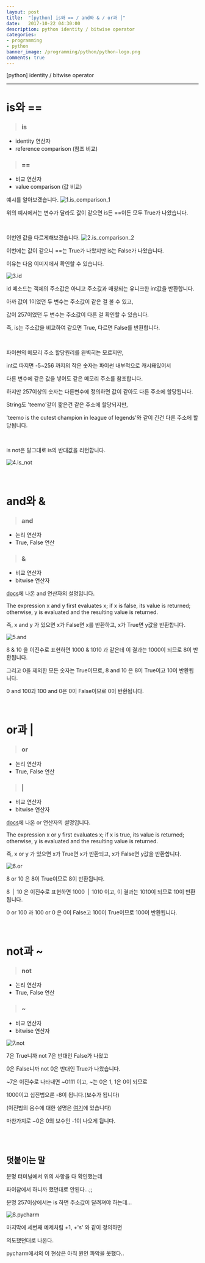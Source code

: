 ```yaml
---
layout: post
title:  "[python] is와 == / and와 & / or과 ⎪"
date:   2017-10-22 04:30:00
description: python identity / bitwise operator
categories:
- programming
- python
banner_image: /programming/python/python-logo.png
comments: true
---
```


[python] identity / bitwise operator

---

# is와 ==

> ### is
- identity 연산자
- reference comparison (참조 비교)
> ### ==
- 비교 연산자
- value comparison (값 비교)

예시를 알아보겠습니다.
![1.is_comparison_1](https://lh3.googleusercontent.com/qzccp_G64ZLYFwrB7LNC9Uqy-OoQjC5g-GbsZzC3Ff8v3lhJaezs58lCGGY4sNmHbp__EYmFY5NiTXzM8L1Sb6cbixBaFT8I7VgwqWmU_M8wYfvxDWvO_iyQ7__9XS8OzPxo55O8FiD_cBQL2_p_91_r-iYjlrMlfwM0ROjPCokPiqYZxi9JaRrC0FlBljgGU3Cft_HaMTACERltAf2c9XwRy5RvnPmVnjkF9ckzRVvzzeJPL54gj6dihjbsf5rkNHGZpFJmu561BBjYDEnEkZw0aFSgAM8Jkl2z5IlqrvjTDaBrAtAWeXiEsX4vUZ2aPCFsP4YJg53zWfRy3IFQxSFUHmpsH5B7R__ro7q4jvA1kZsbVz80P6TwunDLd8wbSmnleqUPq08n4deDh3K051-B87aqbXk2Urw6THqYQ6maPlYDY_fGEtSWdYaxuRemTUTZzGviiqO-zVepdkFMHkp_v889ZwAgQ785eOnn3zi5WsFSrvUaSe37nE6Z1EfIEwX2Ey8aBqNbii0NHO_m1Gltv9ZMfFSg1kaLKkpWJNQpefTyzeiuCw3nXqP9bQmN4tamLSKVBIcB4aJYomuSBqiaHkvE8frsy_0Ofo8NSA=w958-h722-no)

위의 예시에서는 변수가 달라도 값이 같으면 is든 ==이든 모두 True가 나왔습니다.

<br>

이번엔 값을 다르게해보겠습니다.
![2.is_comparison_2](https://lh3.googleusercontent.com/Sq50wyU1q_-dmMHb55cXlQHEwGkPKSj_u9R2pxkZOE547F4F0MywLBzUX5O0ai_0kL8v8rVlX7Dt7yrgxAwS8obJrWa-jPEuIOknWsg4E9pdoY0jMnu0w91S8j3SHW24unNOAWQ6p0sbwNB1L8nFnM7rSDVeOmD1Na1_Q7XX3m4Zsq6XakuMkNmHxMiy1pQsaG6Nf_-0H-d3-Rye89b4VGBGz8wNCEAqwXlsUI3XZT6yo6JfOSwhK0CqjDFl9k7MpQqfNBk8gi60HUvhgoD_XNiK63pOR5PYDxl9Uk_6b-G_wpwJ6wU1-xIdbvpSSYr8bCcYPXrqYDNch_Jo4n_GrEmg51PcP6KngCx74vhqYY6TNWWYceLFuwjlHcjf4qj4p_neOJwd6LwnA-UtyuS5a4AT3kM_X2snHNfMSnPeQtVIK0lY3tb65VA07G8cg8A2YfWAFMm9on6MlGfyoE-2gAC1P9XDx8BPYnAYoaTHiTtqUBIY-8FRiAcB-vel8mzrhK1WlOcB2OPOZQ14K9NCLFBbIDhH5svj4qvErWB2CPjX2uCU_pJwOdjDZM7xJNTwK2gx_6hJhr8GjVy8JpVc7MrIpz2uCRfmzWL0B8C8vA=w1238-h750-no)

이번에는 값이 같으니 ==는 True가 나왔지만 is는 False가 나왔습니다.

이유는 다음 이미지에서 확인할 수 있습니다.

![3.id](https://lh3.googleusercontent.com/43ztFciBUkc_5YCYL5X6NJ0LvDi4wubjHfDdvl0mvZktpRkQHgg_tNcgHaJ4KAWGuQ3bfBbgCSCkmZTvvP1aup4lqQ9Zq2yB6_NDA7tcrAGtbWxceqsspsfRSkDLXFJdIyFudMgFYAXvLsBJrTmibt8vQn2DYz1-Zs5_Lawe9tZPG-0Ern2ovBGknOUQmS96rJ9VeUH3u2URM6geSOTjaRC_2kHkjtdPtKgZmSWKOucSlGheMc48CVHdXV3xW6jaeJsPXzSMewlKeqxLQ4vOKjn_4qoHXDHVF4gdjFK-vjZPl7ErOjmTEKIe9wDjVzkTdpxoZFRGTt_M8A05i_SLNjxXZEA8uqCRK2B9asXLuZSLfnm4iSbowSxdxIv6j2ekoJ_dIHrkhgGo3JzgS6H7NSuymTXDqOugscWJEgMtzdr_ZtpFI8-Mtb-T2rff3M8nUooZo3zxVZCQmthtMyJr9Jkwl0OupXtfCJRcHjDl2ZiTL6FttQXHFQWg9jSdTojq8117QxgAMoRcu_c79ckvLjVFKn4WyGksmYsH9tCbVeoynvYp5cOPmaXhJmaPGDy5je0Y5-oNiKfVURvFUMRs3O_vSQyWDhKpNA1vp8w5rw=w1056-h610-no)

id 메소드는 객체의 주소값은 아니고 주소값과 매칭되는 유니크한 int값을 반환합니다.

아까 값이 1이었던 두 변수는 주소값이 같은 걸 볼 수 있고,

값이 257이었던 두 변수는 주소값이 다른 걸 확인할 수 있습니다.

즉, is는 주소값을 비교하여 같으면 True, 다르면 False를 반환합니다.

<br>

파이썬의 메모리 주소 할당원리를 완벽히는 모르지만,

int로 따지면 -5~256 까지의 작은 숫자는 파이썬 내부적으로 캐시돼있어서

다른 변수에 같은 값을 넣어도 같은 메모리 주소를 참조합니다.

하지만 257이상의 숫자는 다른변수에 정의하면 값이 같아도 다른 주소에 할당됩니다.

String도 'teemo'같이 짧은건 같은 주소에 할당되지만,

'teemo is the cutest champion in league of legends'와 같이 긴건 다른 주소에 할당됩니다.

<br>

is not은 말그대로 is의 반대값을 리턴합니다.

![4.is_not](https://lh3.googleusercontent.com/cm4JqCCERTnPCBp03RP7nrjRIkZYHk-lT25RNFdnn01aMaKSHZJnWAUPweE5PL8jbiBMSTZ0vUzlbnMqFbDQ4TY5b4J1vvZ_1vlN_cDBWhrPH4DQJvEWDqitSvwvhtwAXrGB2i9L6zJPLseY66HB5K3bt8v-ZPwQrJcZcONusfG33Mxvd9PBH_BzPnMNLDYT5C-NSGbswfq9W-hLolcXt5cZLzyN9qIQGOoNEuRbNVon2VBAAFg0CCQWvUsU5soQKiQ-qyEjIg3mG6EjI7qZ63QGfndHk7zmUT6VZF2XjkU9gIXC78rL0Zyc_6XLhcPhqABQn98465UCXX1VtlvZ93E5D8uwqUULfaJLRXbYIFpkpk4NlKlM25g6KLJ-nh7TyYZyU7Cwik74Z49fImCOhYOnBM14za-QZQ2O3icf52vYh-EAXyW10TSqHrLO6uiT7WujEH8fPTPWMnPUVkw95Mu8TXmdAkNowU71hiZN6yRwSfap_N6mXrtJuBMQFz-B6VZ37VKSk-Nzfy6gVYfMWBzw_0eo5HZMh3ZlFN7osDfa6HM1Vrmdd5JD0QrLSd3xOiAKH1Nf6SghoiaKzpIKEr-7e2nRXbZTPXkRu4-tgQ=w1182-h610-no)

<br>

# and와 &


> ### and
- 논리 연산자
- True, False 연산
> ### &
- 비교 연산자
- bitwise 연산자

[docs](https://docs.python.org/2/reference/expressions.html#boolean-operations)에 나온 and 연산자의 설명입니다.

The expression x and y first evaluates x; if x is false, its value is returned; otherwise, y is evaluated and the resulting value is returned.

즉, x and y 가 있으면 x가 False면 x를 반환하고, x가 True면 y값을 반환합니다.

![5.and](https://lh3.googleusercontent.com/mDMAowsQg4l-4iRn1N5pKJvILriG9z23CNNEQCmCEAIJsrjNRYKXHzX_rNgsKBmycL6OFbrGjDLv7TgXI27UXZ6qu51UM1vU3S-UcYpEhF6XO8FdxSUmX-NkPFdiiJdwLgSFdHZy3LJf13H9Kxl6GwEFZ5g0U5vfKxv8GuMm5LE5MtmqWKSriD88Q5GRhSCzHbwvhUhiN-hyWch8SNm91QhRUpssBNbxT_Wb6MEVAiAafCpZJ4bdhYhdph6on1aK39MQu_Qb8Lq0FQEffMJTwUBiQ-090EpqQxgu5itwBozetwQa6PtJ5mjQxpNDxqph5FvMlaYC0uy-fFJbZWrldyudIAz7SNa_iW7q5LoFvJA-gwHQwLo34_C4sIZ3pJ9JS3Q0wASupjkCvNXeDZO1s9xj2E3Yg5ETZb99zh3Do7Jtl_dYYZGtpPfIfr4MNorfGKZHJV9AGQ0Zv5zR8zNmiGuYKbbBFgLn4POUVj6i00_f9SMt4pg17paLEagA6WkTyQ8nC2VdNmlopU9wJiFwLCmxmr9PXkInk1JhCdXuPxFG3UH2CmjmBmppY-2MUT48kCvvoVSOl3H9j-led_ckCtiFX4xnPukqt25wrRJ-Gw=w916-h722-no)

8 & 10 을 이진수로 표현하면 1000 & 1010 과 같은데 이 결과는 1000이 되므로 8이 반환됩니다.

그리고 0을 제외한 모든 숫자는 True이므로, 8 and 10 은 8이 True이고 10이 반환됩니다.

0 and 100과 100 and 0은 0이 False이므로 0이 반환됩니다.

<br>

# or과 |

> ### or
- 논리 연산자
- True, False 연산
> ### |
- 비교 연산자
- bitwise 연산자

[docs](https://docs.python.org/2/reference/expressions.html#boolean-operations)에 나온 or 연산자의 설명입니다.

The expression x or y first evaluates x; if x is true, its value is returned; otherwise, y is evaluated and the resulting value is returned.

즉, x or y 가 있으면 x가 True면 x가 반환되고, x가 False면 y값을 반환합니다.

![6.or](https://lh3.googleusercontent.com/wWDlhT4jDwhIysDfdDPeGfiDBD6qah6W571idUo97iqAlHRpeWHacD75rXmXLHXWcLcMA9X03l17HFFC7HgDMHV-4-tIVSXSvFYbTCH8s8kQ35LlHgTZDWjVMWJzj-YP5vzKlLleXLUObcdliQtSahStTutzK3f3gef-XkFgCAypvW7w6V0FqIp9if_47955R3svHHosT5tfU3lIBoCX5UVefn4K2P006lhp4HA4OGZKJjlUs96rL_I6o4gqCusHLPO74qq7AUkzonqOUbrN7f6EeLT1uXoFW4Z9X61NNYXbOTg043hXQpdeGjwbB43xJQezx4fTVUBT4Gk73NuPBMV3gceYgGOx5-F2FjZA3prlxrpIcku8X_39itobswr3PXLDs6YdLeneKpiKbP1a0S9NPesqzhDzcEdh-TlnaEyInbsprDMNrN_7Mlpa5uZn6llC0_w8qMEIaepw-y2_fFlivv_qjVV8Bzit60K86SxARrPdZiXCniEpBJLkJluKBr9SrfSGDr9uLPhNMWBtkdhz36LmBjErs0DzuGAGy_Z83qfGHri8OD1GnC1ey46T1-UkeVN2Sw6Bgrztbhbp5pJ6djyEaokTbhGnB8rT6A=w916-h722-no)

8 or 10 은 8이 True이므로 8이 반환됩니다.

8 ⎪ 10 은 이진수로 표현하면 1000 ⎪ 1010 이고, 이 결과는 1010이 되므로 10이 반환됩니다.

0 or 100 과 100 or 0 은 0이 False고 100이 True이므로 100이 반환됩니다.

<br>

# not과 ~

> ### not
- 논리 연산자
- True, False 연산
> ### ~
- 비교 연산자
- bitwise 연산자

![7.not](https://lh3.googleusercontent.com/667HzTmEJK1lYRFUpjSomNydGBQN_U81rAzt8y_gOSrSIzGzPwjyldJXILYrH2K1ofp6z9lkdYXzKH_geY2DY99e4mybrRpAB4-iiZQz8G7SwQLQnINEPn8KKpC9jF6bFCfETSzUacuGCP-2gnlAMcD-B0DpPbhnUS3sxtnj9l2rAyH_KbOwkyJTmkosT4aEOghjOdu86KLXGcBWphffUrybnwBZJ_ztXC_xvoNUnFFzHeVvOGzMP1Gf0TNcG11K1S0mZ6NGzOd9R-Qe0wkEVfWtl3g7shjdJl0PaD0RlzcWfvqKAn59D0XkvtAHHs9awJF9bs-E2KNnnLiuqSUCOGQbHinIxvwe4TyXg-odVKwXGztQGUwYiNNuLt2L77WmCS61cVaybfL8iAldGbD-j2HKQJN7UgjjFYDHvVXhNFA24vvq6b6pe-L6NHzhiM50SqeI0qhayu_HmGMbxafytR-fB7O9keBIpfuYKLNi6iLEGkZalO0XC2bKNzkkCLNfmjypJJ1Qp7MhRq0Pyli_YZnhamRDCXYjh4WJWZNcKRWYkwW6MFjcihbUn4XCGVySOze5yjptJhXrNdEDvOgntyL7qHRWw51j3z_JD53S-w=w944-h582-no)

7은 True니까 not 7은 반대인 False가 나왔고

0은 False니까 not 0은 반대인 True가 나왔습니다.

~7은 이진수로 나타내면 ~0111 이고, ~는 0은 1, 1은 0이 되므로

1000이고 십진법으론 -8이 됩니다.(보수가 됩니다)

(이진법의 음수에 대한 설명은 [여기](http://namsieon.com/229)에 있습니다)

마찬가지로 ~0은 0의 보수인 -1이 나오게 됩니다.

<br>
<br>

## 덧붙이는 말

분명 터미널에서 위의 사항을 다 확인했는데

파이참에서 하니까 했던대로 안된다...;;

분명 257이상에서는 is 하면 주소값이 달려져야 하는데...

![8.pycharm](https://lh3.googleusercontent.com/peFOOSM7B2HR7uSsgZs2lQhPuwJrtMQ8QcN3AFCqeczlbJZTKCXV5qlD53JuJc3eO-UN4eO5fsB_dUxsQ-tipZ4cuUhvcuCn3fwRVh84-cMobrf9DnASn3u5qjIBtQZjQJUG7YSZC-xXMntVQO-Yjc9mgBm8rxVki8gGSxjFIEhYvv6vWaSdQ0fHr-pRKOqDMlGulPRsV2tbmd6HMDIB4jlG6Y-hOwm8BrjxxSrf6smtS4jprgBka_HPUjA3XP7XHAfXQwBdilEhhjKurvmA4i6qWq9wIAWuhVX2Zobdzg4srE6TyHTM5Qp2hl3tcsgzpTntaeHvSEcuesZLjA8NS6OAj9nOg49DEIMj0rMGu3dCiZvA8_pZaghGkvnJKdnr4vkCsIXruPuQ0AX9woYRVyVfLqrDKQXuazLaQLNjAEAhSAXfq3Azl2rPirYfiXDyt3K9Usg-nl5CLDfwepjTYtobjHTMQL7ogY0M21VaaBozwve4nbBBdoQzqAfjWidVzvMXz8MRjJ9JArtf7x8npwVW7-ZLXhBB_EszdOka1DilM_KGemJYpfWkwyJ9rvmYWvttITlljJrLJdjvcjfcG-k0PxJ1KxXl_cT1FT0eaA=w2544-h1590-no)

마지막에 세번째 예제처럼 +1, +'s' 와 같이 정의하면

의도했던대로 나온다.

pycharm에서의 이 현상은 아직 원인 파악을 못했다..